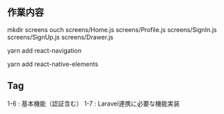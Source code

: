 ## 作業内容

mkdir screens
ouch screens/Home.js screens/Profile.js screens/SignIn.js screens/SignUp.js screens/Drawer.js

yarn add react-navigation

yarn add react-native-elements

## Tag

1-6 : 基本機能（認証含む）
1-7 : Laravel連携に必要な機能実装
